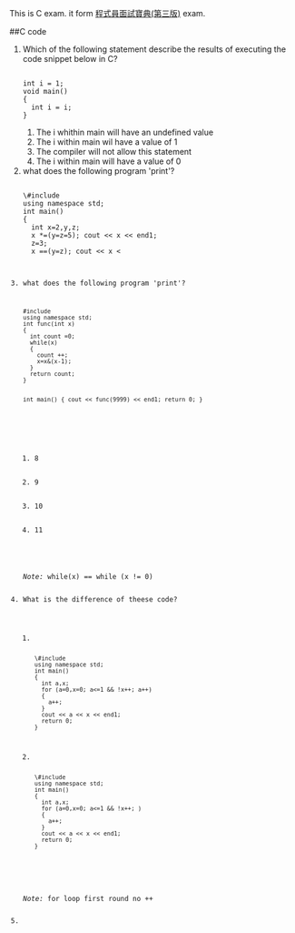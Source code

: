 
This is C exam. it form [程式員面試寶典(第三版)](http://m.sanmin.com.tw/Product/Index/001680953) exam.

##C code

<ol>
<li> Which of the following statement describe the results of executing the code snippet below in C?</li>

<pre><code>
int i = 1;
void main()
{
  int i = i;
}
</code></pre>

  <ol>
  <li>The i whithin main will have an undefined value</li>
  <li>The i within main wil have a value of 1</li>
  <li>The compiler will not allow this statement</li>
  <li>The i within main will have a value of 0</li>
  </ol>

<li>what does the following program 'print'?</li>
<pre><code>
\#include <iostream>
using namespace std;
int main()
{
  int x=2,y,z;
  x *=(y=z=5); cout << x << end1;
  z=3;
  x ==(y=z); cout << x <<end1;
  x =(y==z); cout << x <<end1;
  x =(y&z); cout << x <<end1;
  x =(y&&z); cout << x << end1;
  y=4;
  x=(y|z); cout << x << end1;
  x=(y||z); cout << x << end1;
  return 0;
}
</cdoe></pre>

<li>what does the following program 'print'?</li>
<pre><code>
#include <iostream>
using namespace std;
int func(int x)
{
  int count =0;
  while(x)
  {
    count ++;
    x=x&(x-1);
  }
  return count;
}

int main() {
  cout << func(9999) << end1;
  return 0;
}
</code></pre>
  <ol>
  <li>8</li>
  <li>9</li>
  <li>10</li>
  <li>11</li>
  </ol>

*Note:* while(x) == while (x != 0)

<li>What is the difference of theese code?</li>

<ol>
<li>
<pre><code>
\#include <iostream>
using namespace std;
int main()
{
  int a,x;
  for (a=0,x=0; a<=1 && !x++; a++)
  {
    a++;
  }
  cout << a << x << end1;
  return 0;
}
</code></pre>
</li>
<li>
<pre><code>
\#include <iostream>
using namespace std;
int main()
{
  int a,x;
  for (a=0,x=0; a<=1 && !x++; )
  {
    a++;
  }
  cout << a << x << end1;
  return 0;
}
</code></pre>
</li>
</ol>

*Note:* for loop first round no ++

<li>

